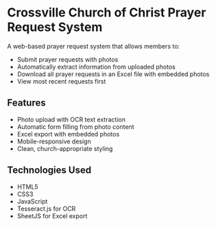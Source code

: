 # Crossville Church of Christ Prayer Request System

A web-based prayer request system that allows members to:
- Submit prayer requests with photos
- Automatically extract information from uploaded photos
- Download all prayer requests in an Excel file with embedded photos
- View most recent requests first

## Features
- Photo upload with OCR text extraction
- Automatic form filling from photo content
- Excel export with embedded photos
- Mobile-responsive design
- Clean, church-appropriate styling

## Technologies Used
- HTML5
- CSS3
- JavaScript
- Tesseract.js for OCR
- SheetJS for Excel export
